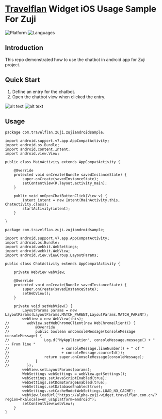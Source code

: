 # [Travelflan](https://www.travelflan.com/) Widget iOS Usage Sample For Zuji
![Platform](https://img.shields.io/badge/platform-android-orange.svg)
![Languages](https://img.shields.io/badge/language%20%7C%20java-orange.svg)

## Introduction

This repo demonstrated how to use the chatbot in android app for Zuji project.

## Quick Start

1. Define an entry for the chatbot.
2. Open the chatbot view when clicked the entry.

![alt text](https://raw.githubusercontent.com/TravelFlanDev/ZujiAndroidSample/master/screenshot/home.png)
![alt text](https://raw.githubusercontent.com/TravelFlanDev/ZujiAndroidSample/master/screenshot/chat.png)

## Usage
```
package com.travelflan.zuji.zujiandroidsample;

import android.support.v7.app.AppCompatActivity;
import android.os.Bundle;
import android.content.Intent;
import android.view.View;

public class MainActivity extends AppCompatActivity {

    @Override
    protected void onCreate(Bundle savedInstanceState) {
        super.onCreate(savedInstanceState);
        setContentView(R.layout.activity_main);
    }

    public void onOpenChatButtonClick(View v) {
        Intent intent = new Intent(MainActivity.this, ChatActivity.class);
        startActivity(intent);
    }

}
```

```
package com.travelflan.zuji.zujiandroidsample;

import android.support.v7.app.AppCompatActivity;
import android.os.Bundle;
import android.webkit.WebSettings;
import android.webkit.WebView;
import android.view.ViewGroup.LayoutParams;

public class ChatActivity extends AppCompatActivity {

    private WebView webView;

    @Override
    protected void onCreate(Bundle savedInstanceState) {
        super.onCreate(savedInstanceState);
        setWebView();
    }

    private void setWebView() {
        LayoutParams params = new LayoutParams(LayoutParams.MATCH_PARENT,LayoutParams.MATCH_PARENT);
        webView = new WebView(this);
//        webView.setWebChromeClient(new WebChromeClient() {
//            @Override
//            public boolean onConsoleMessage(ConsoleMessage consoleMessage) {
//                Log.d("MyApplication", consoleMessage.message() + " -- From line "
//                        + consoleMessage.lineNumber() + " of "
//                        + consoleMessage.sourceId());
//                return super.onConsoleMessage(consoleMessage);
//            }
//        });
        webView.setLayoutParams(params);
        WebSettings webSettings = webView.getSettings();
        webSettings.setJavaScriptEnabled(true);
        webSettings.setDomStorageEnabled(true);
        webSettings.setDatabaseEnabled(true);
        webSettings.setCacheMode(WebSettings.LOAD_NO_CACHE);
        webView.loadUrl("https://alpha-zuji-widget.travelflan.com.cn/?region=hk&locale=en_us&platform=android");
        setContentView(webView);
    }
}
```